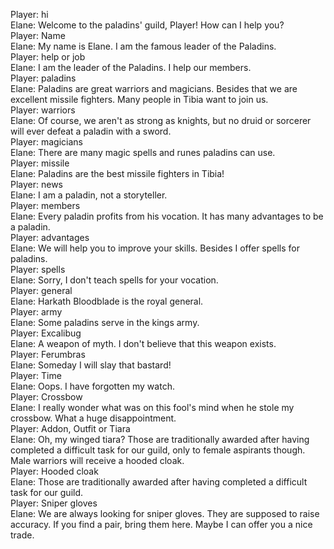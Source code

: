 Player: hi  
Elane: Welcome to the paladins' guild, Player! How can I help you?  
Player: Name  
Elane: My name is Elane. I am the famous leader of the Paladins.  
Player: help or job  
Elane: I am the leader of the Paladins. I help our members.  
Player: paladins  
Elane: Paladins are great warriors and magicians. Besides that we are excellent missile fighters. Many people in Tibia want to join us.  
Player: warriors  
Elane: Of course, we aren't as strong as knights, but no druid or sorcerer will ever defeat a paladin with a sword.  
Player: magicians  
Elane: There are many magic spells and runes paladins can use.  
Player: missile  
Elane: Paladins are the best missile fighters in Tibia!  
Player: news  
Elane: I am a paladin, not a storyteller.  
Player: members  
Elane: Every paladin profits from his vocation. It has many advantages to be a paladin.  
Player: advantages  
Elane: We will help you to improve your skills. Besides I offer spells for paladins.  
Player: spells  
Elane: Sorry, I don't teach spells for your vocation.  
Player: general  
Elane: Harkath Bloodblade is the royal general.  
Player: army  
Elane: Some paladins serve in the kings army.  
Player: Excalibug  
Elane: A weapon of myth. I don't believe that this weapon exists.  
Player: Ferumbras  
Elane: Someday I will slay that bastard!  
Player: Time  
Elane: Oops. I have forgotten my watch.  
Player: Crossbow  
Elane: I really wonder what was on this fool's mind when he stole my crossbow. What a huge disappointment.  
Player: Addon, Outfit or Tiara  
Elane: Oh, my winged tiara? Those are traditionally awarded after having completed a difficult task for our guild, only to female aspirants though. Male warriors will receive a hooded cloak.  
Player: Hooded cloak  
Elane: Those are traditionally awarded after having completed a difficult task for our guild.  
Player: Sniper gloves  
Elane: We are always looking for sniper gloves. They are supposed to raise accuracy. If you find a pair, bring them here. Maybe I can offer you a nice trade.  
